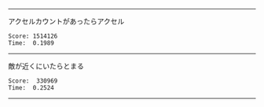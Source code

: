 -------
アクセルカウントがあったらアクセル

	Score: 1514126  
	Time:  0.1989

-------
敵が近くにいたらとまる

	Score:  330969
    Time:  0.2524
    
-------